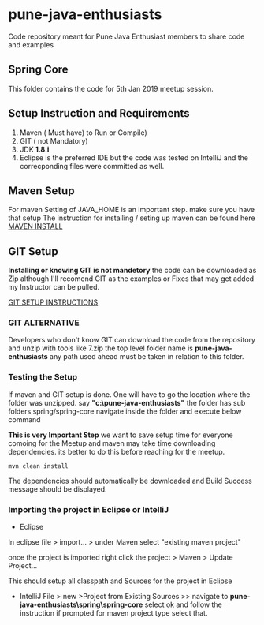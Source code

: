 # pune-java-enthusiasts
Code repository meant for Pune Java Enthusiast members to share code and examples


## Spring Core

This folder contains the code for 5th Jan 2019 meetup session.

## Setup Instruction and Requirements

1. Maven ( Must have) to Run or Compile)
1. GIT ( not Mandatory)
1. JDK __1.8.i__
1. Eclipse is the preferred IDE but the code was tested on IntelliJ and the correcponding files were committed as well.


## Maven Setup

For maven Setting of JAVA_HOME is an important step. make sure you have that setup
The instruction for installing / seting up maven can be found  here [MAVEN INSTALL](https://maven.apache.org/install.html)

## GIT Setup

__Installing or knowing GIT is not mandetory__ the code can be downloaded as Zip although I'll recomend GIT as the examples or Fixes that may get added my Instructor can be pulled.

[GIT SETUP INSTRUCTIONS](https://git-scm.com/book/en/v2/Getting-Started-First-Time-Git-Setup) 

### GIT ALTERNATIVE

Developers who don't know GIT can download the code from the repository and unzip with tools like 7.zip the top level folder name is __pune-java-enthusiasts__ any path used ahead must be taken in relation to this folder.



### Testing the Setup

If maven and GIT setup is done. One will have to go the location where the folder was unzipped. say __"c:\pune-java-enthusiasts"__  the folder has sub folders spring/spring-core navigate inside the folder and execute below command

__This is very Important Step__  we want to save setup time for everyone comoing for the Meetup and maven may take time downloading dependencies. its better to do this before reaching for the meetup.

```
mvn clean install
```
The dependencies should automatically be downloaded and Build Success message should be displayed.


### Importing the project in Eclipse or IntelliJ
* Eclipse 

In eclipse file > import... > under Maven select "existing maven project"

once the project is imported right click the project > Maven > Update Project...

This should setup all classpath and Sources for the project in Eclipse

* IntelliJ
 File > new >Project from Existing Sources >> navigate to __pune-java-enthusiasts\spring\spring-core__  select ok and follow the instruction if prompted for maven project type select that.











